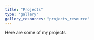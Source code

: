 ```yaml
---
title: "Projects"
type: 'gallery'
gallery_resources: "projects_resource"
---
```


Here are some of my projects

